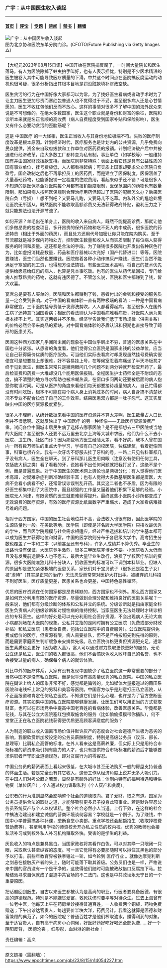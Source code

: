 ### 广宇：从中国医生收入谈起

---

#### [首页](../../../..?n14054227) &nbsp;|&nbsp; [评论](../../../../../epoch-comment?n14054227) &nbsp;|&nbsp; [专题](../../../../../epoch-special?n14054227) &nbsp;|&nbsp; [禁闻](../../../../../epoch-news?n14054227) &nbsp;|&nbsp; [禁书](../../../../../books?n14054227) &nbsp;|&nbsp; [翻墙](https://github.com/gfw-breaker/nogfw/blob/master/README.md?n14054227)


<div><img alt="广宇：从中国医生收入谈起" class="attachment-djy_600_400 size-djy_600_400 wp-post-image" src="https://i.epochtimes.com/assets/uploads/2023/08/id14054234-GettyImages-1247905473.jpeg"/>
<div class="caption">
 图为北京协和医院东单分院门诊。(CFOTO/Future Publishing via Getty Images △)
</div></div><hr/><div class="post_content" id="artbody" itemprop="articleBody">
 <!-- article content begin -->
 <p>
  【大纪元2023年08月15日讯】中国开始在医院搞反腐了，一时间大量院长和医生落马。有人为医院除掉了蛀虫拍手叫好，也有人表示担忧，特别是不少医术精湛的医生被卷入其中可能导致医疗质量的下滑。中共这个时间点在医院搞反腐运动的动机也很可疑，很多分析指出其根本目地是罚没赃款填补财政空缺。
 </p>
 <p>
  医生贪污的行为在中国好像大家都习以为常，为了找好医生看病或者动手术时为了让主刀医生更加尽责而塞红包普通人也不觉得过于不妥，甚至很多病人还是心甘情愿的，医生不收红包他们反而不放心。这样的事情对很多不了解中国的海外民众来说是不可想像的。在绝大多数国家，医生这个职业就是身份和财富的象征，医院和诊所本来就是名正言顺的高收费（病人自费程度受到国家补贴和保险影响），医生又有什么必要动贪污的歪脑筋呢？
 </p>
 <p>
  这是
  <ok href="https://www.epochtimes.com/gb/tag/%E4%B8%AD%E5%9B%BD%E5%8C%BB%E7%96%97.html">
   中国医疗
  </ok>
  的一大怪相，医生正当收入与其身份地位极端不符。失败的医疗制度改革是根本原因。计划经济时代，医疗服务也是计划内的公共资源，几乎免费向民众提供，资金来自政府拨款和工作单位对医药费的报销。计划经济破产后中共被迫进行经济改革，绝大多数工厂都转变为私有制，事业单位（如学校等）一般维持国有并由国家财政拨款支持。而医院则非常特殊：表面上看它还是具有公益性质的国有事业单位，挂号费极低，人人都看得起病；可实质上国家却要求公立医院自负盈亏。国企改制之后也不再承担员工的医药费，而是建立了医保制度。医保涵盖了大量基础药物，也能够报销一定程度的住院费用，看起来似乎还不错？可是很多人不知道的是医保基金对医院每个月都有报销额度限制，医保范围内的药物也有数量限制。那如果病人按照医保规则合理治疗用药但超过了医院的配额怎么办？后果医院自负（亏损）！想不到吧？又要马儿跑，又要马儿不吃草。内私外公的尴尬处境让医院无所适从。既然医院不能收取高额诊费又无法获得政府补贴，盈利压力之下就只能想法设法开源节流了。
 </p>
 <p>
  如何开源？羊毛出在羊身上，医院的收入来自病人，既然不能提高诊费，那就让他们多做昂贵的检查项目，多开昂贵的保外药物和吃不死人的中成药，很多医院的药还特贵（相比于外面的药房），而且处方还用代号加密让你只能在院内购买。至于节流那就是减少保内药物处方，控制医生数量和收入从而实质限制了每位病人获得服务的时间和质量。这还都是合法的手段。为了赚钱很多医院也开发出各种灰色行为，比如虚报消耗品数量，药品和医疗器械以次充好（国产代替进口）等等。医院要赚钱，医生们当然也要赚钱。医院做着各种小动作搞灰产赚钱，医生们当然不能满足于寒酸的死工资，也得想方设法搞钱。有些医生医术高明，将自己的技术优先提供给愿意给红包的病人，也算是凭本事吃饭。也有的医生从药代拿回扣，专门给病人推荐昂贵的药物，这就有违医德了。不管怎么说，医院和医生都赚到了钱，皆大欢喜。
 </p>
 <p>
  宴席总是要有人买单的。医院和医生都赚到了钱，患者付出的金钱和接受的服务质量一定会受到影响。对于中国的看病体验一直有两种极端的看法：一种是中国看病非常便宜，三甲医院挂号费低于发廊洗剪吹，人人都看得起病，甚至很多人在国外生病了还特意飞回国看病；相反的看法则认为中国看病难看病贵，好医院人满为患根本挂不上号。其实这两者并不矛盾，经济学告诉我们低于市场规律（供需关系）的价格必然会带来商品的紧缺。对中国看病体验的矛盾认识和预期也直接导致了畸形的医患关系。
 </p>
 <p>
  医闹这种西方国家几乎闻所未闻的现象在中国似乎层出不穷，普通的医患关系在中国也十分紧张。从患者的角度看，他们觉得公立医院是国家出钱的公益单位，应当让自己获得廉价优质的医疗服务。可当他们实际去看病时却发现虽然挂号费确实很便宜可是想要挂上却很难，好不容易挂上号，在等候室忍着病痛坐了半天冷板凳才终于见到医生，但医生常常只是撇两眼问几个问题不到两分钟就开检查开药了，最后检查费和药费一大堆却没几个能用医保报销。全程医生护士药师全是不耐烦的态度，搞不清楚的地方寻求帮助也被冷嘲热讽，在窗口多问两句还要被后面的病人抱怨你耽误时间。可是从医护的角度来看他们每天都要接待超量的病人，自己忙得都没有时间吃饭，根本不可能在每个病人身上消耗过多的时间，病人自身搞不清楚状况不专业不配合拉低了自己的工作效率。结果医患双方都是一肚子怨气。这其实反映出中国的医疗资源极度紧张。
 </p>
 <p>
  很多人不理解，从统计数据来看中国的医疗资源并不算太差啊，医生数量占人口比例并不很低啊。这就反映出了
  <ok href="https://www.epochtimes.com/gb/tag/%E4%B8%AD%E5%9B%BD%E5%8C%BB%E7%96%97.html">
   中国医疗
  </ok>
  的另一种怪像——无效医疗资源浪费严重。试问各位中国城市居民生病了选择去哪家医院？是不是都想去三甲医院或当地的大医院？甚至很多人还要不远万里去北京上海等大城市求医。他们为什么不去小医院、卫生所、社区门诊？因为那些地方医生经验太差，看不好病。我本人曾在国内一所有数万师生的重点大学学习，学校有自己的校医院，独栋建筑，看着挺像回事，科室也很齐全。我有一次牙齿不舒服去挂了牙科的号，一路上只见各科室都几乎没有病人，医生全在聊天。到了牙科那儿医生用肉眼（注意没有使用任何工具，包括放大镜之类）看了看我的牙，说她看不出任何问题就把我打发了。这绝不是个例，而是普遍现象。对于中国医生的医术网上舆论也是两极分化：有人觉得他们医术高超，对疑难杂症判断准确经验丰富；也有人觉得大多数基层医生都是庸医，大病不会看小病看不好，还常常误诊误判乱开药。其实这二者也不矛盾，因为有限的好医生都集中到了大医院中，而且超强的工作量又逼着他们积累下足够的经验。小医院无人问津，有限资质的医生就更难获得提升。最终这些小医院小诊所都变成了无效浪费的医疗资源，有效的医疗资源比纸面数字严重缩水，造成了大家看病难挂号难的问题。
 </p>
 <p>
  相对于西方国家，中国的医生社会地位并不高，合法收入也很有限，因此医学院的生源质量也一般。在美欧等地，医学院（即使是非名牌大学医学院）只招收最优秀的学生，而且医学院规模与社会需求相适应，经过严格选拔和培训的学生基本都可以成为医生并获得地位和财富。中国的医学院则分布于各层级大学中，高考招生分数也覆盖了一本和二本（以前甚至还有专科），许多人成绩并不算优秀。毕业生的出路也没有保证，大医院竞争激烈，很多三甲医院非博士不要。小医院收入太低而且没有发展前途很多人也不愿去，最后大量毕业生改行，浪费了学校医疗培训的资源。很多大医院唯独儿科十分缺人，招收医生的标准可以下调到本科毕业。但缺人的原因却是更加紧张极端的医患关系，家长们对于宝贝孩子（很多还是独生子女）被“虐待”（其实是正常的治疗）无法忍受而常常对医护大打出手。被嫌弃的儿科招不到好医生，医疗质量更差，医患关系也会更差，中国特色恶性循环。
 </p>
 <p>
  优质的医疗资源在任何国家都是昂贵稀缺的，西方国家也不例外。那么西方国家又是如何充分利用有限的医疗资源，尽量做到合理分配和维持良好的医患关系呢？一般来说，他们都有分级诊断的体系和公私并立的系统。分级诊断就是指由家庭全科医生负责病人的初级诊断和对慢性病的维持控制，当家庭医生无法处理时才转诊相应的专科医生。这样的好处是可以充分利用社会医疗资源，不会出现病人无论大病小病都拥堵在大医院的现象。公私并立指的是同时拥有公立医院（免费或部分财政补贴）和私立医院（患者全自费，包括公立医院中的自费服务）。公立医院提供免费或低价的医疗，但资源有限，病人需要排队，但不是严格按照先到先得的原则，而是需要家庭医生判断缓急来安排优先级。私立医院价格更贵但资源更充足，通常医生素质也会更好（因为收入高），富人可以通过财力换取更快更好的服务。无论公立还是私立，医生们的收入都很高，他们不会搞灰色收入败坏自己的名誉，也不会接受过量的病人，确保每个病人的就诊体验。
 </p>
 <p>
  对比中外的医疗体系，大家有没有发现中国缺少了私立医院这一非常重要的部分？当然中国不是没有私立医院，而是似乎没有高质量优秀的私立医院。中国的私立医院在舆论上给人的印象非常不好，感觉都是骗钱的，比如媒体大量报道过的莆田系医院和电线杆上常见的男科和美容等医院。中国官方似乎是刻意打压私立医院，从不正面报道和肯定任何私立医院。不知道它们是什么心理，也许是为了官方垄断医疗资源。其实如果中国的私立医院能够健康发展，让医生们可以用正当的方式获取财富，也可以在市场竞争中提高中国老百姓的看病体验，改善医患关系。毕竟都是花钱，与其在公立大医院塞红包换取施舍的服务（比如偷偷摸摸带你插队），何不堂堂正正在私立医院花钱获得更优质更高顾客满意度的服务？
 </p>
 <p>
  人为制造的职业收入偏离市场价值并默许灰产的态度会对社会道德产生极为恶劣的影响。我很欣赏新加坡设定的公务员薪酬制度，特别是高级公务员（议员、部长、总理等）比肩私企高管的标准。在外人看来这是高薪养廉，但实际上只是用符合市场标准的薪资来吸引拥有能力的人才，也只有提供符合市场标准的薪资后才能够要求供职者严守职业道德规范，即对贪腐行为的零容忍。
 </p>
 <p>
  中国公务员的薪资表面上看起来很低，在大城市甚至无法购买一般的房屋支持普通的体面生活。若是完全没有其它收入，这份工作从经济角度上说并无多大吸引力。在中国人们对考公趋之若鹜，显然是有额外的好处：体制内特有的福利待遇和特供物资（单位灰产）；个人通过权力谋取私利（个人灰产和贪腐）。
 </p>
 <p>
  公职者的行为准则显然会影响整个社会的道德取向。君子爱财，取之有道。国家为公务员提供合法的取财之道，才能够吸引更多君子投身此项事业。若是默许容忍公务员系统灰产与个人以权谋私，整个社会必然小人当道。上行下效，在这样的社会中搞法治建设和建立诚信的营商环境谈何容易？学校就是一个例子。为了赚钱，中国中小学普遍搞各种补课，垄断食堂小卖部。重点学校还会超额招生（收取择校费赞助费等），甚至利用学校的师资校舍开办私立性质的校内校。优秀的教师也会接私活补习或到校外私人补习机构赚取外快。受害的是学生的利益。
 </p>
 <p>
  灰色收入的特点是兼具黑白。当国家政权将其看作白色，可以对其睁一只眼闭一只眼，采取默认甚至纵容的态度。可一旦它觉得有必要那随时可以揪住其黑色的部分予以打击。前些年教育界被铁拳锤过一轮，如今轮到
  <ok href="https://www.epochtimes.com/gb/tag/%E5%8C%BB%E7%96%97%E8%A1%8C%E4%B8%9A.html">
   医疗行业
  </ok>
  。就像达摩克利斯之剑悬在接触灰产者的头上，随时可能落下取其首级。公务员们也是一样，严格说来中国的官员没有一个是干净的，这使得他们随时可能被政敌借口反腐拉下马。拉帮结派寻求自保就成了混迹中共官场的不二法门。这也是中共政坛永无宁日的一个重要原因。
 </p>
 <p>
  把话题回到医生。自古以来医生都被认为是高尚的职业，行医者要具备医德，有很高的道德规范。特别是不能嫌贫爱富，救死扶伤时要平等对待众生。过去上海曾有一位老中医，他每天上午在药房坐诊接待普通百姓，一人收费两个铜板，药物免费赠送；下午出诊达官贵人，每趟要价半块大洋，药费另计。我看这就算是医德和财富兼顾的典范了。如今的医院呢？普通百姓才是他们榨取油水，赚得利润的对象。至于达官贵人，自有高干病房小心伺候，好医好药好吃好喝还全部免费……好一个阴阳反背，
  <ok href="https://www.epochtimes.com/gb/tag/%E5%8C%BB%E5%BE%B7%E6%B2%A6%E4%B8%A7.html">
   医德沦丧
  </ok>
  ，红彤彤，血淋淋的新社会！
 </p>
 <p>
  责任编辑：高义
 </p>
 <!-- article content end -->
 <div id="below_article_ad">
 </div>
</div>


---

原文链接（需翻墙）：https://www.epochtimes.com/gb/23/8/15/n14054227.htm